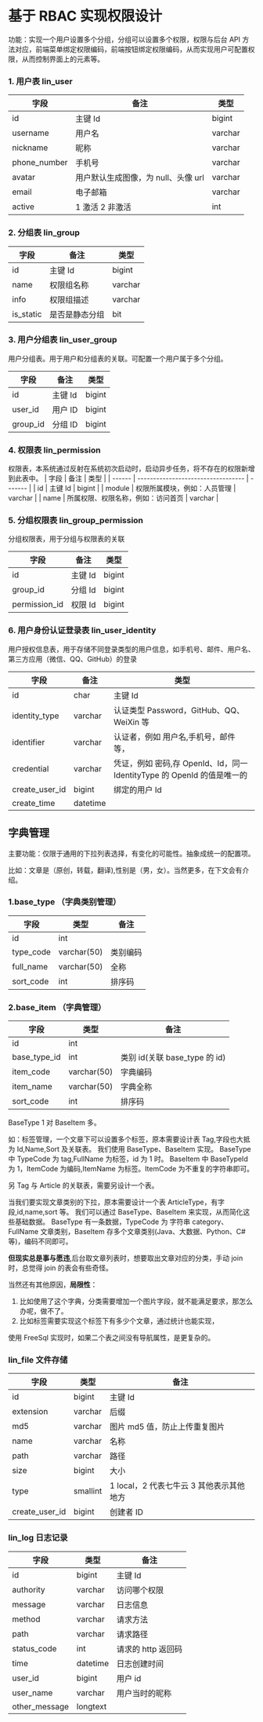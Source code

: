 # 基于 RBAC 实现权限设计

功能：实现一个用户设置多个分组，分组可以设置多个权限，权限与后台 API 方法对应，前端菜单绑定权限编码，前端按钮绑定权限编码，从而实现用户可配置权限，从而控制界面上的元素等。

### 1. 用户表 lin_user

| 字段         | 备注                                | 类型    |
| ------------ | ----------------------------------- | ------- |
| id           | 主键 Id                             | bigint  |
| username     | 用户名                              | varchar |
| nickname     | 昵称                                | varchar |
| phone_number | 手机号                              | varchar |
| avatar       | 用户默认生成图像，为 null、头像 url | varchar |
| email        | 电子邮箱                            | varchar |
| active       | 1 激活 2 非激活                     | int     |

<!--
introduction|	个人介绍|	varchar
last_login_time	|最后一次登录的时间|	datetime
blog_address|	个人主页|	varchar
-->

### 2. 分组表 lin_group

| 字段      | 备注           | 类型    |
| --------- | -------------- | ------- |
| id        | 主键 Id        | bigint  |
| name      | 权限组名称     | varchar |
| info      | 权限组描述     | varchar |
| is_static | 是否是静态分组 | bit     |

### 3. 用户分组表 lin_user_group

用户分组表。用于用户和分组表的关联。可配置一个用户属于多个分组。

| 字段     | 备注    | 类型   |
| -------- | ------- | ------ |
| id       | 主键 Id | bigint |
| user_id  | 用户 ID | bigint |
| group_id | 分组 ID | bigint |

### 4. 权限表 lin_permission

权限表，本系统通过反射在系统初次启动时，启动异步任务，将不存在的权限新增到此表中。
| 字段 | 备注 | 类型 |
| ------ | ---------------------------------- | ------- |
| id | 主键 Id | bigint |
| module | 权限所属模块，例如：人员管理 | varchar |
| name | 所属权限、权限名称，例如：访问首页 | varchar |

### 5. 分组权限表 lin_group_permission

分组权限表，用于分组与权限表的关联

| 字段          | 备注    | 类型   |
| ------------- | ------- | ------ |
| id            | 主键 Id | bigint |
| group_id      | 分组 Id | bigint |
| permission_id | 权限 Id | bigint |

### 6. 用户身份认证登录表 lin_user_identity

用户授权信息表，用于存储不同登录类型的用户信息，如手机号、邮件、用户名、第三方应用（微信、QQ、GitHub）的登录

| 字段           | 备注     | 类型                                                                    |
| -------------- | -------- | ----------------------------------------------------------------------- |
| id             | char     | 主键 Id                                                                 |
| identity_type  | varchar  | 认证类型 Password，GitHub、QQ、WeiXin 等                                |
| identifier     | varchar  | 认证者，例如 用户名,手机号，邮件等，                                    |
| credential     | varchar  | 凭证，例如 密码,存 OpenId、Id，同一 IdentityType 的 OpenId 的值是唯一的 |
| create_user_id | bigint   | 绑定的用户 Id                                                           |
| create_time    | datetime |

## 字典管理

主要功能：仅限于通用的下拉列表选择，有变化的可能性。抽象成统一的配置项。

比如：文章是（原创，转载，翻译),性别是（男，女）。当然更多，在下文会有介绍。

### 1.base_type （字典类别管理）

| 字段      | 类型        | 备注     |
| --------- | ----------- | -------- |
| id        | int         |
| type_code | varchar(50) | 类别编码 |
| full_name | varchar(50) | 全称     |
| sort_code | int         | 排序码   |

### 2.base_item （字典管理）

| 字段         | 类型        | 备注                          |
| ------------ | ----------- | ----------------------------- |
| id           | int         |
| base_type_id | int         | 类别 id(关联 base_type 的 id) |
| item_code    | varchar(50) | 字典编码                      |
| item_name    | varchar(50) | 字典全称                      |
| sort_code    | int         | 排序码                        |

BaseType 1 对 BaseItem 多。

如：标签管理，一个文章下可以设置多个标签，原本需要设计表 Tag,字段也大抵为 Id,Name,Sort 及关联表。
我们使用 BaseType、BaseItem 实现。
BaseType 中 TypeCode 为 tag,FullName 为标签，id 为 1 时。
BaseItem 中 BaseTypeId 为 1，ItemCode 为编码,ItemName 为标签。ItemCode 为不重复的字符串即可。

另 Tag 与 Article 的关联表，需要另设计一个表。

当我们要实现文章类别的下拉，原本需要设计一个表 ArticleType，有字段,id,name,sort 等。
我们可以通过 BaseType、BaseItem 来实现，从而简化这些基础数据。
BaseType 有一条数据，TypeCode 为 字符串 category、FullName 文章类别，BaseItem 存多个文章类别(Java、大数据、Python、C#等)，编码不同即可。

**但现实总是事与愿违**,后台取文章列表时，想要取出文章对应的分类，手动 join 时，总觉得 join 的表会有些奇怪。

当然还有其他原因，**局限性**：

1. 比如使用了这个字典，分类需要增加一个图片字段，就不能满足要求，那怎么办呢，做不了。
2. 比如标签需要实现这个标签下有多少个文章，通过统计也能实现，

使用 FreeSql 实现时，如果二个表之间没有导航属性，是更复杂的。


### lin_file 文件存储

| 字段           | 类型     | 备注                                     |
| -------------- | -------- | ---------------------------------------- |
| id             |bigint    |                    主键 Id                | 
| extension      | varchar  | 后缀                                     |
| md5            | varchar  | 图片 md5 值，防止上传重复图片            |
| name           | varchar  | 名称                                     |
| path           | varchar  | 路径                                     |
| size           | bigint   | 大小                                     |
| type           | smallint | 1 local，2 代表七牛云 3 其他表示其他地方 |
| create_user_id | bigint   | 创建者 ID                                |

### lin_log 日志记录

| 字段          | 类型     | 备注               |
| ------------- | -------- | ------------------ |
| id            | bigint   | 主键 Id            |
| authority     | varchar  | 访问哪个权限       |
| message       | varchar  | 日志信息           |
| method        | varchar  | 请求方法           |
| path          | varchar  | 请求路径           |
| status_code   | int      | 请求的 http 返回码 |
| time          | datetime | 日志创建时间       |
| user_id       | bigint   | 用户 id            |
| user_name     | varchar  | 用户当时的昵称     |
| other_message | longtext |
